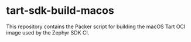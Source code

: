 # tart-sdk-build-macos

This repository contains the Packer script for building the macOS Tart OCI
image used by the Zephyr SDK CI.
